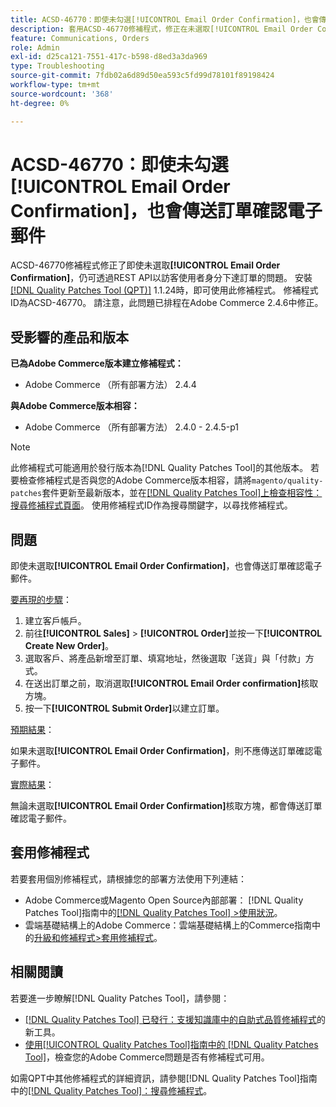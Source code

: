 ```yaml
---
title: ACSD-46770：即使未勾選[!UICONTROL Email Order Confirmation]，也會傳送訂單確認電子郵件
description: 套用ACSD-46770修補程式，修正在未選取[!UICONTROL Email Order Confirmation]時仍傳送訂單確認電子郵件的Adobe Commerce問題。
feature: Communications, Orders
role: Admin
exl-id: d25ca121-7551-417c-b598-d8ed3a3da969
type: Troubleshooting
source-git-commit: 7fdb02a6d89d50ea593c5fd99d78101f89198424
workflow-type: tm+mt
source-wordcount: '368'
ht-degree: 0%

---
```


# ACSD-46770：即使未勾選&#x200B;**[!UICONTROL Email Order Confirmation]**，也會傳送訂單確認電子郵件

ACSD-46770修補程式修正了即使未選取&#x200B;**[!UICONTROL Email Order Confirmation]**，仍可透過REST API以訪客使用者身分下達訂單的問題。 安裝[[!DNL Quality Patches Tool (QPT)]](https://experienceleague.adobe.com/zh-hant/docs/commerce-operations/tools/quality-patches-tool/quality-patches-tool-to-self-serve-quality-patches) 1.1.24時，即可使用此修補程式。 修補程式ID為ACSD-46770。 請注意，此問題已排程在Adobe Commerce 2.4.6中修正。

## 受影響的產品和版本

**已為Adobe Commerce版本建立修補程式：**

* Adobe Commerce （所有部署方法） 2.4.4

**與Adobe Commerce版本相容：**

* Adobe Commerce （所有部署方法） 2.4.0 - 2.4.5-p1

>[!NOTE]
>
>此修補程式可能適用於發行版本為[!DNL Quality Patches Tool]的其他版本。 若要檢查修補程式是否與您的Adobe Commerce版本相容，請將`magento/quality-patches`套件更新至最新版本，並在[[!DNL Quality Patches Tool]上檢查相容性：搜尋修補程式頁面](https://experienceleague.adobe.com/tools/commerce-quality-patches/index.html?lang=zh-Hant)。 使用修補程式ID作為搜尋關鍵字，以尋找修補程式。

## 問題

即使未選取&#x200B;**[!UICONTROL Email Order Confirmation]**，也會傳送訂單確認電子郵件。

<u>要再現的步驟</u>：

1. 建立客戶帳戶。
1. 前往&#x200B;**[!UICONTROL Sales]** > **[!UICONTROL Order]**&#x200B;並按一下&#x200B;**[!UICONTROL Create New Order]**。
1. 選取客戶、將產品新增至訂單、填寫地址，然後選取「送貨」與「付款」方式。
1. 在送出訂單之前，取消選取&#x200B;**[!UICONTROL Email Order confirmation]**&#x200B;核取方塊。
1. 按一下&#x200B;**[!UICONTROL Submit Order]**&#x200B;以建立訂單。

<u>預期結果</u>：

如果未選取&#x200B;**[!UICONTROL Email Order Confirmation]**，則不應傳送訂單確認電子郵件。

<u>實際結果</u>：

無論未選取&#x200B;**[!UICONTROL Email Order Confirmation]**&#x200B;核取方塊，都會傳送訂單確認電子郵件。

## 套用修補程式

若要套用個別修補程式，請根據您的部署方法使用下列連結：

* Adobe Commerce或Magento Open Source內部部署： [!DNL Quality Patches Tool]指南中的[[!DNL Quality Patches Tool] >使用狀況](/help/tools/quality-patches-tool/usage.md)。
* 雲端基礎結構上的Adobe Commerce：雲端基礎結構上的Commerce指南中的[升級和修補程式>套用修補程式](https://experienceleague.adobe.com/docs/commerce-cloud-service/user-guide/develop/upgrade/apply-patches.html?lang=zh-Hant)。

## 相關閱讀

若要進一步瞭解[!DNL Quality Patches Tool]，請參閱：

* [[!DNL Quality Patches Tool] 已發行：支援知識庫中的自助式品質修補程式](https://experienceleague.adobe.com/zh-hant/docs/commerce-operations/tools/quality-patches-tool/quality-patches-tool-to-self-serve-quality-patches)的新工具。
* [使用[!UICONTROL Quality Patches Tool]指南中的 [!DNL Quality Patches Tool]](/help/tools/quality-patches-tool/patches-available-in-qpt/check-patch-for-magento-issue-with-magento-quality-patches.md)，檢查您的Adobe Commerce問題是否有修補程式可用。


如需QPT中其他修補程式的詳細資訊，請參閱[!DNL Quality Patches Tool]指南中的[[!DNL Quality Patches Tool]：搜尋修補程式](https://experienceleague.adobe.com/tools/commerce-quality-patches/index.html?lang=zh-Hant)。
